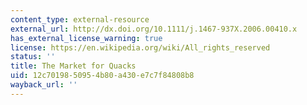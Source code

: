 ```yaml
---
content_type: external-resource
external_url: http://dx.doi.org/10.1111/j.1467-937X.2006.00410.x
has_external_license_warning: true
license: https://en.wikipedia.org/wiki/All_rights_reserved
status: ''
title: The Market for Quacks
uid: 12c70198-5095-4b80-a430-e7c7f84808b8
wayback_url: ''
---
```

